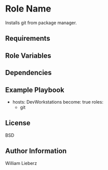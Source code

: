Role Name
=========

Installs git from package manager.

Requirements
------------


Role Variables
--------------


Dependencies
------------


Example Playbook
----------------

- hosts: DevWorkstations
  become: true
  roles:
    - git


License
-------

BSD

Author Information
------------------

William Lieberz

